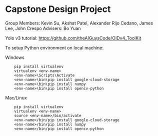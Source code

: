 # Capstone Design Project

Group Members: Kevin Su, Akshat Patel, Alexander Rijo Cedano, James Lee, John Crespo
Advisers: Bo Yuan

Yolo v3 tutorial: https://github.com/theAIGuysCode/OIDv4_ToolKit

To setup Python environment on local machine:

Windows
```
    pip install virtualenv
    virtualenv <env-name>
    <env-name>\Scripts\Activate
    <env-name>\bin\pip install google-cloud-storage
    <env-name>\bin\pip install numpy
    <env-name>\bin\pip install opencv-python
```

Mac/Linux
```
    pip install virtualenv
    virtualenv <env-name>
    source <env-name>/bin/activate
    <env-name>/bin/pip install google-cloud-storage
    <env-name>/bin/pip install numpy
    <env-name>/bin/pip install opencv-python
```